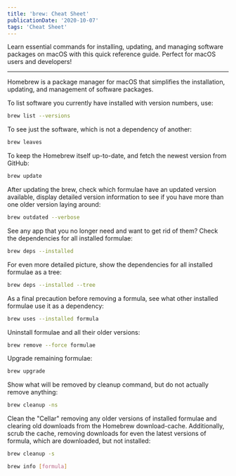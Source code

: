 ```yaml
---
title: 'brew: Cheat Sheet'
publicationDate: '2020-10-07'
tags: 'Cheat Sheet'
---
```


Learn essential commands for installing, updating, and managing software packages on macOS with this quick reference
guide. Perfect for macOS users and developers!

---

Homebrew is a package manager for macOS that simplifies the installation, updating, and management of software packages.

To list software you currently have installed with version numbers, use:

```bash
brew list --versions
```

To see just the software, which is not a dependency of another:

```bash
brew leaves
```

To keep the Homebrew itself up-to-date, and fetch the newest version from GitHub:

```bash
brew update
```

After updating the brew, check which formulae have an updated version available, display detailed version information to
see if you have more than one older version laying around:

```bash
brew outdated --verbose
```

See any app that you no longer need and want to get rid of them? Check the dependencies for all installed formulae:

```bash
brew deps --installed
```

For even more detailed picture, show the dependencies for all installed formulae as a tree:

```bash
brew deps --installed --tree
```

As a final precaution before removing a formula, see what other installed formulae use it as a dependency:

```bash
brew uses --installed formula
```

Uninstall formulae and all their older versions:

```bash
brew remove --force formulae
```

Upgrade remaining formulae:

```bash
brew upgrade
```

Show what will be removed by cleanup command, but do not actually remove anything:

```bash
brew cleanup -ns
```

Clean the "Cellar" removing any older versions of installed formulae and clearing old downloads from the Homebrew
download-cache. Additionally, scrub the cache, removing downloads for even the latest versions of formula, which are
downloaded, but not installed:

```bash
brew cleanup -s
```

```bash
brew info [formula]
```
